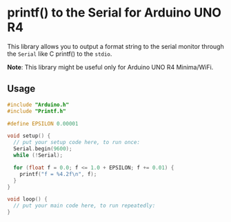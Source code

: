 # printf() to the Serial for Arduino UNO R4

This library allows you to output a format string to the serial monitor through the `Serial` like C printf() to the `stdio`.

**Note**: This library might be useful only for Arduino UNO R4 Minima/WiFi.

## Usage

```C++
#include "Arduino.h"
#include "Printf.h"

#define EPSILON 0.00001

void setup() {
  // put your setup code here, to run once:
  Serial.begin(9600);
  while (!Serial);

  for (float f = 0.0; f <= 1.0 + EPSILON; f += 0.01) {
    printf("f = %4.2f\n", f);
  }
}

void loop() {
  // put your main code here, to run repeatedly:
}
```